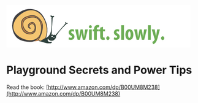 ![](../images/banner.jpg "Swift Slowly")

# Playground Secrets and Power Tips

Read the book: [http://www.amazon.com/dp/B00UM8M238](http://www.amazon.com/dp/B00UM8M238)
